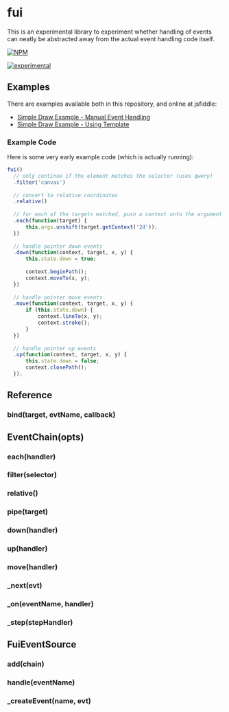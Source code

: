 # fui

This is an experimental library to experiment whether handling of events
can neatly be abstracted away from the actual event handling code itself.


[![NPM](https://nodei.co/npm/fui.png)](https://nodei.co/npm/fui/)

[![experimental](http://hughsk.github.io/stability-badges/dist/experimental.svg)](http://github.com/hughsk/stability-badges)

## Examples

There are examples available both in this repository,
and online at jsfiddle:

- [Simple Draw Example - Manual Event Handling](http://jsfiddle.net/DamonOehlman/QuydV/)
- [Simple Draw Example - Using Template](http://jsfiddle.net/DamonOehlman/v5ydb/)

### Example Code

Here is some very early example code (which is actually running):

```js
fui()
  // only continue if the element matches the selector (uses qwery)
  .filter('canvas')
  
  // convert to relative coordinates
  .relative()
  
  // for each of the targets matched, push a context onto the argument list
  .each(function(target) {
      this.args.unshift(target.getContext('2d'));
  })
  
  // handle pointer down events
  .down(function(context, target, x, y) {
      this.state.down = true;
      
      context.beginPath();
      context.moveTo(x, y);
  })
  
  // handle pointer move events
  .move(function(context, target, x, y) {
      if (this.state.down) {
          context.lineTo(x, y);
          context.stroke();
      }
  })
  
  // handle pointer up events
  .up(function(context, target, x, y) {
      this.state.down = false;
      context.closePath();
  });
```

## Reference

### bind(target, evtName, callback)

## EventChain(opts)

### each(handler)

### filter(selector)

### relative()

### pipe(target)

### down(handler)

### up(handler)

### move(handler)

### _next(evt)

### _on(eventName, handler)

### _step(stepHandler)

## FuiEventSource

### add(chain)

### handle(eventName)

### _createEvent(name, evt)
